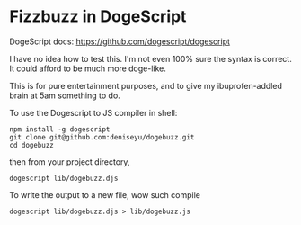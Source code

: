 # Fizzbuzz in DogeScript

DogeScript docs: https://github.com/dogescript/dogescript

I have no idea how to test this. I'm not even 100% sure the syntax is correct. It could afford to be much more doge-like.

This is for pure entertainment purposes, and to give my ibuprofen-addled brain at 5am something to do.

To use the Dogescript to JS compiler in shell:

```
npm install -g dogescript
git clone git@github.com:deniseyu/dogebuzz.git
cd dogebuzz
```

then from your project directory,

```
dogescript lib/dogebuzz.djs
```

To write the output to a new file, wow such compile

```
dogescript lib/dogebuzz.djs > lib/dogebuzz.js
```